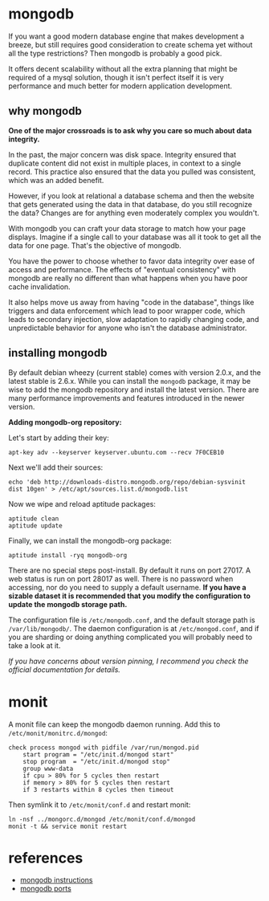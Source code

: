 
# mongodb

If you want a good modern database engine that makes development a breeze, but still requires good consideration to create schema yet without all the type restrictions?  Then mongodb is probably a good pick.

It offers decent scalability without all the extra planning that might be required of a mysql solution, though it isn't perfect itself it is very performance and much better for modern application development.


## why mongodb

**One of the major crossroads is to ask why you care so much about data integrity.**

In the past, the major concern was disk space.  Integrity ensured that duplicate content did not exist in multiple places, in context to a single record.  This practice also ensured that the data you pulled was consistent, which was an added benefit.

However, if you look at relational a database schema and then the website that gets generated using the data in that database, do you still recognize the data?  Changes are for anything even moderately complex you wouldn't.

With mongodb you can craft your data storage to match how your page displays.  Imagine if a single call to your database was all it took to get all the data for one page.  That's the objective of mongodb.

You have the power to choose whether to favor data integrity over ease of access and performance.  The effects of "eventual consistency" with mongodb are really no different than what happens when you have poor cache invalidation.

It also helps move us away from having "code in the database", things like triggers and data enforcement which lead to poor wrapper code, which leads to secondary injection, slow adaptation to rapidly changing code, and unpredictable behavior for anyone who isn't the database administrator.


## installing mongodb

By default debian wheezy (current stable) comes with version 2.0.x, and the latest stable is 2.6.x.  While you can install the `mongodb` package, it may be wise to add the mongodb repository and install the latest version.  There are many performance improvements and features introduced in the newer version.

**Adding mongodb-org repository:**

Let's start by adding their key:

    apt-key adv --keyserver keyserver.ubuntu.com --recv 7F0CEB10

Next we'll add their sources:

    echo 'deb http://downloads-distro.mongodb.org/repo/debian-sysvinit dist 10gen' > /etc/apt/sources.list.d/mongodb.list

Now we wipe and reload aptitude packages:

    aptitude clean
    aptitude update

Finally, we can install the mongodb-org package:

    aptitude install -ryq mongodb-org

There are no special steps post-install.  By default it runs on port 27017.  A web status is run on port 28017 as well.  There is no password when accessing, nor do you need to supply a default username.  **If you have a sizable dataset it is recommended that you modify the configuration to update the mongodb storage path.**

The configuration file is `/etc/mongodb.conf`, and the default storage path is `/var/lib/mongodb/`.  The daemon configuration is at `/etc/mongod.conf`, and if you are sharding or doing anything complicated you will probably need to take a look at it.

_If you have concerns about version pinning, I recommend you check the official documentation for details._


# monit

A monit file can keep the mongodb daemon running.  Add this to `/etc/monit/monitrc.d/mongod`:

    check process mongod with pidfile /var/run/mongod.pid
        start program = "/etc/init.d/mongod start"
        stop program  = "/etc/init.d/mongod stop"
        group www-data
        if cpu > 80% for 5 cycles then restart
        if memory > 80% for 5 cycles then restart
        if 3 restarts within 8 cycles then timeout

Then symlink it to `/etc/monit/conf.d` and restart monit:

    ln -nsf ../mongorc.d/mongod /etc/monit/conf.d/mongod
    monit -t && service monit restart

# references

- [mongodb instructions](http://docs.mongodb.org/manual/tutorial/install-mongodb-on-debian/)
- [mongodb ports](http://docs.mongodb.org/manual/reference/default-mongodb-port/)
